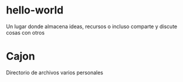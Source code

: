# hello-world
Un lugar donde almacena ideas, recursos o incluso comparte y discute cosas con otros

# Cajon
Directorio de archivos varios personales
